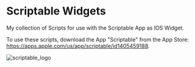 # Scriptable Widgets
My collection of Scripts for use with the Scriptable App as IOS Widget.  

To use these scripts, download the App "Scriptable" from the App Store: https://apps.apple.com/us/app/scriptable/id1405459188.  

![scriptable_logo](https://user-images.githubusercontent.com/11858979/111028897-66893080-8402-11eb-90ba-01db711023a0.png)
